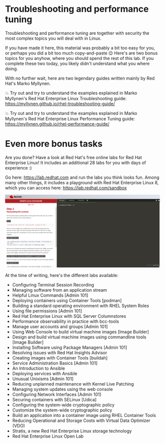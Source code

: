 # Troubleshooting and performance tuning
Troubleshooting and performance tuning are together with security the most complex topics you will deal with in Linux.

If you have made it here, this material was probably a bit too easy for you, or perhaps you did a bit too much copy-and-paste 😉
Here's are two bonus topics for you anyhow, where you should spend the rest of this lab. If you complete these two today, you likely didn't understand what you where doing.

With no further wait, here are two legendary guides written mainly by Red Hat's Marko Myllynen.

💥 Try out and try to understand the examples explained in Marko Myllynen's Red Hat Enterprise Linux Troubleshooting guide: https://myllynen.github.io/rhel-troubleshooting-guide/

💥 Try out and try to understand the examples explained in Marko Myllynen's Red Hat Enterprise Linux Performance Tuning guide: https://myllynen.github.io/rhel-performance-guide/

# Even more bonus tasks
Are you done? Have a look at Red Hat's free online labs for Red Hat Enterprise Linux! It includes an additional 28 labs for you with days of experience :)

Go here: https://lab.redhat.com and run the labs you think looks fun. Among many other things, it includes a playground with Red Hat Enterprise Linux 8, which you can access here: https://lab.redhat.com/sandbox

![labs.redhat.com](labsredhatcom.png?raw=true "Title")

At the time of writing, here's the different labs available:

* Configuring Terminal Session Recording
* Managing software from an application stream
* Helpful Linux Commands [Admin 101]
* Deploying containers using Container Tools [podman]
* Building a standard operating environment with RHEL System Roles
* Using file permissions [Admin 101]
* Red Hat Enterprise Linux with SQL Server Columnstores
* Performance observability in practice with bcc-tools
* Manage user accounts and groups [Admin 101]
* Using Web Console to build virtual machine images [Image Builder]
* Design and build virtual machine images using commandline tools [Image Builder]
* Installing Software using Package Managers [Admin 101]
* Resolving issues with Red Hat Insights Advisor
* Creating images with Container Tools [buildah]
* Service Administration Basics [Admin 101]
* An Introduction to Ansible
* Deploying services with Ansible
* Unusual Unixisms [Admin 101]
* Reducing unplanned maintenance with Kernel Live Patching
* Managing system updates using the web console
* Configuring Network Interfaces [Admin 101]
* Securing containers with SELinux [Udica]
* Configuring the system-wide cryptographic policy
* Customize the system-wide cryptographic policy
* Build an application into a container image using RHEL Container Tools
* Reducing Operational and Storage Costs with Virtual Data Optimizer (VDO)
* Stratis, a new Red Hat Enterprise Linux storage technology
* Red Hat Enterprise Linux Open Lab


